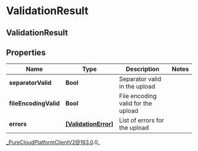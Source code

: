# ValidationResult

## ValidationResult

## Properties

|Name | Type | Description | Notes|
|------------ | ------------- | ------------- | -------------|
| **separatorValid** | **Bool** | Separator valid in the upload | |
| **fileEncodingValid** | **Bool** | File encoding valid for the upload | |
| **errors** | [**[ValidationError]**](ValidationError) | List of errors for the upload | |



_PureCloudPlatformClientV2@163.0.0_
